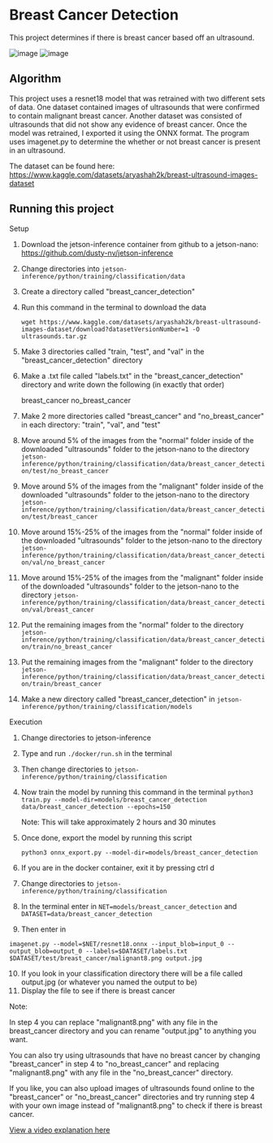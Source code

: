 # Breast Cancer Detection
 
 This project determines if there is breast cancer based off an ultrasound.


![image](https://github.com/Aidenn8/Breast-Cancer-Detection/assets/138057733/ec1322f2-0e7d-4590-926c-bc86db0215ea)
![image](https://github.com/Aidenn8/Breast-Cancer-Detection/assets/138057733/9dab020a-77ff-4b2c-9811-920e98fb49ba)

## Algorithm

This project uses a resnet18 model that was retrained with two different sets of data. One dataset contained images of ultrasounds that were confirmed to contain malignant breast cancer. Another dataset was consisted of ultrasounds that did not show any evidence of breast cancer. Once the model was retrained, I exported it using the ONNX format. The program uses imagenet.py to determine the whether or not breast cancer is present in an ultrasound. 

The dataset can be found here: https://www.kaggle.com/datasets/aryashah2k/breast-ultrasound-images-dataset  




## Running this project


   Setup
   
   1) Download the jetson-inference container from github to a jetson-nano: https://github.com/dusty-nv/jetson-inference
   3) Change directories into `jetson-inference/python/training/classification/data`
   4) Create a directory called "breast_cancer_detection"
   5) Run this command in the terminal to download the data
      
      `wget https://www.kaggle.com/datasets/aryashah2k/breast-ultrasound-images-dataset/download?datasetVersionNumber=1 -O ultrasounds.tar.gz`
      
   6) Make 3 directories called "train, "test", and "val" in the "breast_cancer_detection" directory
   7) Make a .txt file called "labels.txt" in the "breast_cancer_detection" directory and write down the following (in exactly that order)
      
      breast_cancer
      no_breast_cancer

   8) Make 2 more directories called "breast_cancer" and "no_breast_cancer" in each directory: "train", "val", and "test"
   9) Move around 5% of the images from the "normal" folder inside of the downloaded "ultrasounds" folder to the jetson-nano to the directory `jetson-  
      inference/python/training/classification/data/breast_cancer_detection/test/no_breast_cancer`
   10) Move around 5% of the images from the "malignant" folder inside of the downloaded "ultrasounds" folder to the jetson-nano to the directory `jetson-  
       inference/python/training/classification/data/breast_cancer_detection/test/breast_cancer`
   11) Move around 15%-25% of the images from the "normal" folder inside of the downloaded "ultrasounds" folder to the jetson-nano to the directory `jetson-  
       inference/python/training/classification/data/breast_cancer_detection/val/no_breast_cancer`
   12) Move around 15%-25% of the images from the "malignant" folder inside of the downloaded "ultrasounds" folder to the jetson-nano to the directory `jetson-  
       inference/python/training/classification/data/breast_cancer_detection/val/breast_cancer`
   13) Put the remaining images from the "normal" folder to the directory
       `jetson-inference/python/training/classification/data/breast_cancer_detection/train/no_breast_cancer`
   14) Put the remaining images from the "malignant" folder to the directory
       `jetson-inference/python/training/classification/data/breast_cancer_detection/train/breast_cancer`
   15) Make a new directory called "breast_cancer_detection" in `jetson-inference/python/training/classification/models`




   Execution

   1) Change directories to jetson-inference
   2) Type and run `./docker/run.sh` in the terminal
   3) Then change directories to `jetson-inference/python/training/classification`
   4) Now train the model by running this command in the terminal
      `python3 train.py --model-dir=models/breast_cancer_detection data/breast_cancer_detection --epochs=150`

      Note: This will take approximately 2 hours and 30 minutes
      
   5) Once done, export the model by running this script

      `python3 onnx_export.py --model-dir=models/breast_cancer_detection`

   7) If you are in the docker container, exit it by pressing ctrl d
   8) Change directories to `jetson-inference/python/training/classification`
   9) In the terminal enter in
      `NET=models/breast_cancer_detection` and
      `DATASET=data/breast_cancer_detection`
   9) Then enter in
       
`imagenet.py --model=$NET/resnet18.onnx --input_blob=input_0 --output_blob=output_0 --labels=$DATASET/labels.txt $DATASET/test/breast_cancer/malignant8.png output.jpg`
       
   10) If you look in your classification directory there will be a file called output.jpg (or whatever you named the output to be)
   11) Display the file to see if there is breast cancer




      
   Note:  
   
   In step 4 you can replace "malignant8.png" with any file in the breast_cancer directory and you can rename "output.jpg" to anything you want.
      
   You can also try using ultrasounds that have no breast cancer by changing "breast_cancer" in step 4 to "no_breast_cancer" and replacing      
   "malignant8.png" with any file in the "no_breast_cancer" directory.

   If you like, you can also upload images of ultrasounds found online to the "breast_cancer" or "no_breast_cancer" directories and try running step 4 
   with your own image instead of "malignant8.png" to check if there is breast cancer.
         

    
   
[View a video explanation here](https://www.youtube.com/watch?v=Vtg-Jqz722k)
